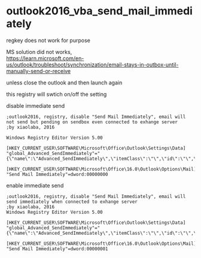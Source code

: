 # outlook2016_vba_send_mail_immediately
regkey does not work for purpose

MS solution did not works,  
https://learn.microsoft.com/en-us/outlook/troubleshoot/synchronization/email-stays-in-outbox-until-manually-send-or-receive

unless close the outlook and then launch again


this registry will swtich on/off the setting

disable immediate send
```
;outlook2016, registry, disable "Send Mail Immediately", email will not send but pending on sendbox even connected to exhange server
;by xiaolaba, 2016

Windows Registry Editor Version 5.00

[HKEY_CURRENT_USER\SOFTWARE\Microsoft\Office\Outlook\Settings\Data]
"global_Advanced_SendImmediately"="{\"name\":\"Advanced_SendImmediately\",\"itemClass\":\"\",\"id\":\"\",\"scope\":\"global\",\"parentSetting\":\"\",\"secondaryKey\":\"\",\"status\":\"PENDINGSYNC\",\"type\":\"Bool\",\"timestamp\":0,\"metadata\":\"\",\"value\":\"false\",\"isFirstSync\":\"false\",\"source\":\"UserOverride\"}"

[HKEY_CURRENT_USER\SOFTWARE\Microsoft\Office\16.0\Outlook\Options\Mail]
"Send Mail Immediately"=dword:00000000
```

enable immediate send
```
;outlook2016, registry, disable "Send Mail Immediately", email will send immediately when connected to exhange server
;by xiaolaba, 2016
Windows Registry Editor Version 5.00

[HKEY_CURRENT_USER\SOFTWARE\Microsoft\Office\Outlook\Settings\Data]
"global_Advanced_SendImmediately"="{\"name\":\"Advanced_SendImmediately\",\"itemClass\":\"\",\"id\":\"\",\"scope\":\"global\",\"parentSetting\":\"\",\"secondaryKey\":\"\",\"status\":\"PENDINGSYNC\",\"type\":\"Bool\",\"timestamp\":0,\"metadata\":\"\",\"value\":\"true\",\"isFirstSync\":\"false\",\"source\":\"UserOverride\"}"

[HKEY_CURRENT_USER\SOFTWARE\Microsoft\Office\16.0\Outlook\Options\Mail]
"Send Mail Immediately"=dword:00000001
```
